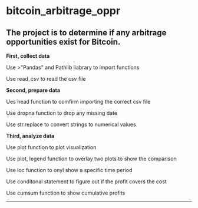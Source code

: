 # bitcoin_arbitrage_oppr

## The project is to determine if any arbitrage opportunities exist for Bitcoin.

**First, collect data**

Use >"Pandas" and Pathlib liabrary to import functions

Use read_csv to read the csv file


**Second, prepare data**

Ues head function to comfirm importing the correct csv file

Use dropna function to drop any missing date

Use str.replace to convert strings to numerical values

**Third, analyze data**

Use plot function to plot visualization

Use plot, legend function to overlay two plots to show the comparison

Use loc function to onyl show a specific time period

Use conditonal statement to figure out if the profit covers the cost


Use cumsum function to show cumulative profits

---
